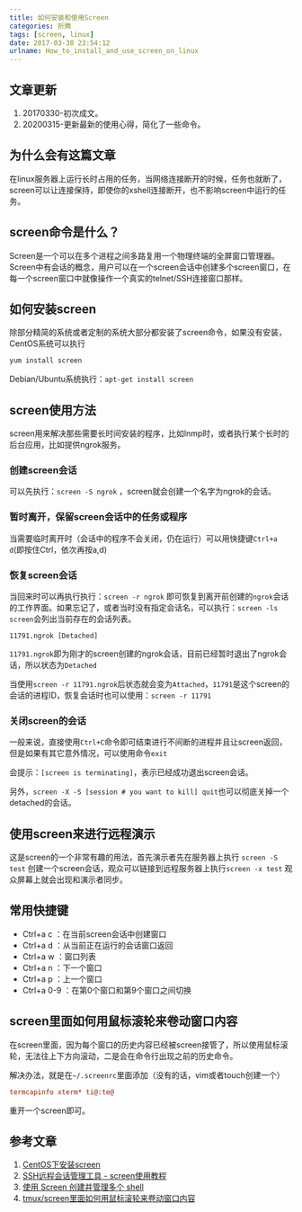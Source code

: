 ```yaml
---
title: 如何安装和使用Screen
categories: 折腾
tags: [screen, linux]
date: 2017-03-30 23:54:12
urlname: How_to_install_and_use_screen_on_linux
---
```


## 文章更新

1. 20170330-初次成文。
2. 20200315-更新最新的使用心得，简化了一些命令。

## 为什么会有这篇文章

在linux服务器上运行长时占用的任务，当网络连接断开的时候，任务也就断了，screen可以让连接保持，即使你的xshell连接断开，也不影响screen中运行的任务。

## screen命令是什么？

Screen是一个可以在多个进程之间多路复用一个物理终端的全屏窗口管理器。Screen中有会话的概念，用户可以在一个screen会话中创建多个screen窗口，在每一个screen窗口中就像操作一个真实的telnet/SSH连接窗口那样。

## 如何安装screen

除部分精简的系统或者定制的系统大部分都安装了screen命令，如果没有安装，CentOS系统可以执行

``` bash
yum install screen
```

Debian/Ubuntu系统执行：`apt-get install screen`

## screen使用方法

screen用来解决那些需要长时间安装的程序，比如lnmp时，或者执行某个长时的后台应用，比如提供ngrok服务。

### 创建screen会话

可以先执行：`screen -S ngrok` ，screen就会创建一个名字为ngrok的会话。

### 暂时离开，保留screen会话中的任务或程序

当需要临时离开时（会话中的程序不会关闭，仍在运行）可以用快捷键`Ctrl+a d`(即按住Ctrl，依次再按a,d)

### 恢复screen会话

当回来时可以再执行执行：`screen -r ngrok` 即可恢复到离开前创建的`ngrok`会话的工作界面。如果忘记了，或者当时没有指定会话名，可以执行：`screen -ls screen`会列出当前存在的会话列表。

``` accesslog
11791.ngrok [Detached]
```

`11791.ngrok`即为刚才的screen创建的ngrok会话，目前已经暂时退出了ngrok会话，所以状态为`Detached`

当使用`screen -r 11791.ngrok`后状态就会变为`Attached`，`11791`是这个screen的会话的进程ID，恢复会话时也可以使用：`screen -r 11791`

### 关闭screen的会话

一般来说，直接使用`Ctrl+C`命令即可结束进行不间断的进程并且让screen返回，但是如果有其它意外情况，可以使用命令`exit` 

会提示：`[screen is terminating]`，表示已经成功退出screen会话。

另外，`screen -X -S [session # you want to kill] quit`也可以彻底关掉一个detached的会话。

## 使用screen来进行远程演示

这是screen的一个非常有趣的用法，首先演示者先在服务器上执行 `screen -S test` 创建一个screen会话，观众可以链接到远程服务器上执行`screen -x test` 观众屏幕上就会出现和演示者同步。

## 常用快捷键

* Ctrl+a c ：在当前screen会话中创建窗口
* Ctrl+a d ：从当前正在运行的会话窗口返回
* Ctrl+a w ：窗口列表
* Ctrl+a n ：下一个窗口
* Ctrl+a p ：上一个窗口
* Ctrl+a 0-9 ：在第0个窗口和第9个窗口之间切换

## screen里面如何用鼠标滚轮来卷动窗口内容

在screen里面，因为每个窗口的历史内容已经被screen接管了，所以使用鼠标滚轮，无法往上下方向滚动，二是会在命令行出现之前的历史命令。

解决办法，就是在`~/.screenrc`里面添加（没有的话，vim或者touch创建一个）

``` ini
termcapinfo xterm* ti@:te@
```

重开一个screen即可。

## 参考文章

1. [CentOS下安装screen](http://www.centoscn.com/image-text/install/2015/0704/5784.html)
2. [SSH远程会话管理工具 - screen使用教程](https://www.vpser.net/manage/screen.html)
3. [使用 Screen 创建并管理多个 shell](https://www.ibm.com/developerworks/cn/aix/library/au-gnu_screen/)
4. [tmux/screen里面如何用鼠标滚轮来卷动窗口内容](http://www.cnblogs.com/bamanzi/archive/2012/08/17/mouse-wheel-in-tmux-screen.html)